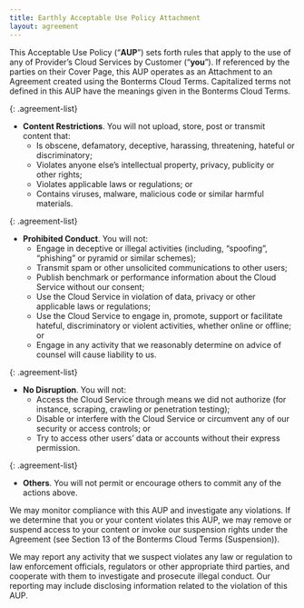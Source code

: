 ```yaml
---
title: Earthly Acceptable Use Policy Attachment
layout: agreement
---
```


<link rel="stylesheet" href="/assets/css/subpage.css">

This Acceptable Use Policy (“**AUP**”) sets forth rules that apply to the use of any of Provider’s Cloud Services by Customer (“**you**”). If referenced by the parties on their Cover Page, this AUP operates as an Attachment to an Agreement created using the Bonterms Cloud Terms. Capitalized terms not defined in this AUP have the meanings given in the Bonterms Cloud Terms.

{: .agreement-list}
- **Content Restrictions**. You will not upload, store, post or transmit content that:
    - Is obscene, defamatory, deceptive, harassing, threatening, hateful or discriminatory;
    - Violates anyone else’s intellectual property, privacy, publicity or other rights;
    - Violates applicable laws or regulations; or
    - Contains viruses, malware, malicious code or similar harmful materials.

{: .agreement-list}
- **Prohibited Conduct**. You will not:
    - Engage in deceptive or illegal activities (including, “spoofing”, “phishing” or pyramid or similar schemes);
    - Transmit spam or other unsolicited communications to other users;
    - Publish benchmark or performance information about the Cloud Service without our consent;
    - Use the Cloud Service in violation of data, privacy or other applicable laws or regulations;
    - Use the Cloud Service to engage in, promote, support or facilitate hateful, discriminatory or violent activities, whether online or offline; or
    - Engage in any activity that we reasonably determine on advice of counsel will cause liability to us.

{: .agreement-list}
- **No Disruption**. You will not:
    - Access the Cloud Service through means we did not authorize (for instance, scraping, crawling or penetration testing);
    - Disable or interfere with the Cloud Service or circumvent any of our security or access controls; or
    - Try to access other users’ data or accounts without their express permission.

{: .agreement-list}
- **Others**. You will not permit or encourage others to commit any of the actions above.

We may monitor compliance with this AUP and investigate any violations. If we determine that you or your content violates this AUP, we may remove or suspend access to your content or invoke our suspension rights under the Agreement (see Section 13 of the Bonterms Cloud Terms (Suspension)).

We may report any activity that we suspect violates any law or regulation to law enforcement officials, regulators or other appropriate third parties, and cooperate with them to investigate and prosecute illegal conduct. Our reporting may include disclosing information related to the violation of this AUP.
